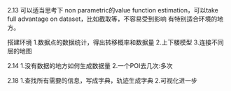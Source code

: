 2.13
可以适当思考下 non parametric的value function estimation，可以take full advantage on dataset，比如截取等，不容易受到影响
有特别适合环境的地方。 

搭建环境
1.数据点的数据统计，得出转移概率和数据量
2.上下楼模型
3.连接不同层的地图

2.14
1.没有数据的地方如何生成数据量
2.一个POI去几次:多次

2.18
1.查找所有需要的信息，写成字典，轨迹生成字典
2.可视化进一步